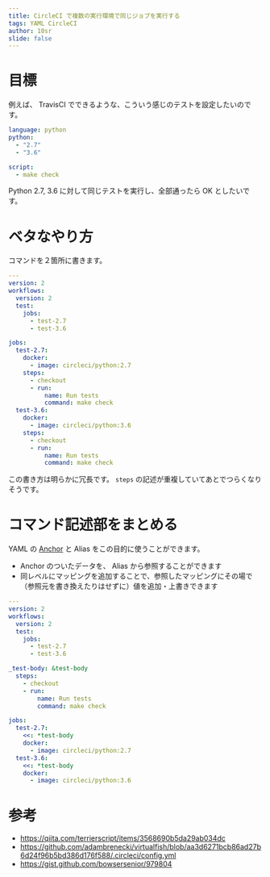 ```yaml
---
title: CircleCI で複数の実行環境で同じジョブを実行する
tags: YAML CircleCI
author: 10sr
slide: false
---
```

目標
====

例えば、 TravisCI でできるような、こういう感じのテストを設定したいのです。

```yaml:.travis.yml
language: python
python:
  - "2.7"
  - "3.6"

script:
  - make check
```

Python 2.7, 3.6 に対して同じテストを実行し、全部通ったら OK としたいです。



ベタなやり方
==========

コマンドを２箇所に書きます。

```yaml:.circleci/config.yml
---
version: 2
workflows:
  version: 2
  test:
    jobs:
      - test-2.7
      - test-3.6

jobs:
  test-2.7:
    docker:
      - image: circleci/python:2.7
    steps:
      - checkout
      - run:
          name: Run tests
          command: make check
  test-3.6:
    docker:
      - image: circleci/python:3.6
    steps:
      - checkout
      - run:
          name: Run tests
          command: make check
```

この書き方は明らかに冗長です。 `steps` の記述が重複していてあとでつらくなりそうです。


コマンド記述部をまとめる
====================

YAML の [Anchor](http://yaml.org/spec/1.2/spec.html#id2785586) と Alias をこの目的に使うことができます。

- Anchor のついたデータを、 Alias から参照することができます
- 同レベルにマッピングを追加することで、参照したマッピングにその場で（参照元を書き換えたりはせずに）値を追加・上書きできます

```yaml:.circleci/config.yml
---
version: 2
workflows:
  version: 2
  test:
    jobs:
      - test-2.7
      - test-3.6

_test-body: &test-body
  steps:
    - checkout
    - run:
        name: Run tests
        command: make check

jobs:
  test-2.7:
    <<: *test-body
    docker:
      - image: circleci/python:2.7
  test-3.6:
    <<: *test-body
    docker:
      - image: circleci/python:3.6
```


参考
====

- https://qiita.com/terrierscript/items/3568690b5da29ab034dc
- https://github.com/adambrenecki/virtualfish/blob/aa3d6271bcb86ad27b6d24f96b5bd386d176f588/.circleci/config.yml
- https://gist.github.com/bowsersenior/979804



